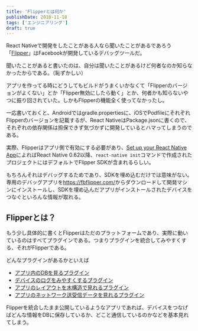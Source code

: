 ```yaml
---
title: 'Flipperとは何か'
publishDate: 2018-11-18
tags: ['エンジニアリング']
draft: true
---
```


React Nativeで開発をしたことがある人なら聞いたことがあるであろう「[Flipper](https://github.com/facebook/flipper)」はFacebookが開発しているデバッグツールだ。

聞いたことがあると書いたのは、自分は聞いたことがあるけど何者なのか知らなかったからである。（恥ずかしい）

アプリを作ってる時にどうしてもビルドがうまくいかなくて「Flipperのバージョンがよくない」とか「Flipper無効にしたら動く」とか、何者かも知らないやつに振り回されていた。しかもFlipperの機能全く使ってなかったし。

一応書いておくと、Androidではgradle.propertiesに、iOSでPodfileにそれぞれFlipperのバージョンを記載するが、React NativeはPackage.jsonに書くので、それぞれの依存関係は担保できず気づかずに開発しているとハマってしまうのである。

実際、Flipperはアプリ側で有効にする必要があり、[Set up your React Native App](https://fbflipper.com/docs/getting-started/react-native)によればReact Native 0.62以降、`react-native init`コマンドで作成されたプロジェクトにはデフォルトでFlipper SDKが含まれるらしい。

もちろんそれはデバッグするためであり、SDKを埋め込むだけでは意味がない。専用のデバッグアプリを<https://fbflipper.com/>からダウンロードして開発マシンにインストールし、SDKを埋め込んだアプリがインストールされたデバイスをつなぐといろんな情報が取れる。

## Flipperとは？

もう少し具体的に書くとFlipperはただのプラットフォームであり、実際に動いているのはすべてプラグインである。つまりプラグインを統合してみやすくする、それがFlipperである。

どんなプラグインがあるかといえば

*   [アプリ内のDBを見るプラグイン](https://fbflipper.com/docs/features/plugins/databases)
*   [デバイスのログをみやすくするプラグイン](https://fbflipper.com/docs/features/plugins/device-logs/)
*   [アプリのレイアウトを木構造で見れるプラグイン](https://fbflipper.com/docs/features/plugins/inspector)
*   [アプリのネットワーク送受信データを見れるプラグイン](https://fbflipper.com/docs/features/plugins/network)

Flipperを統合したまま公開しているようなアプリであれば、デバイスをつなげばどんな情報をDBに保存しているか、どこと通信しているのかなどを基本見れてしまう。
